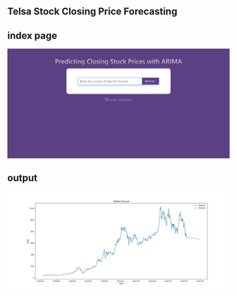 ## Telsa Stock Closing Price Forecasting


## index page

![Alt Text](static\timeseries_index.png)


## output 

![Alt Text](static\plot.jpg)



